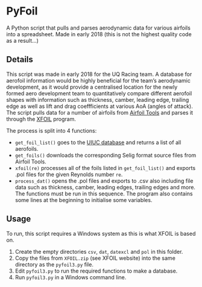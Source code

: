 # PyFoil
A Python script that pulls and parses aerodynamic data for various airfoils into a spreadsheet. Made in early 2018 (this is not the highest quality code as a result...)

## Details
This script was made in early 2018 for the UQ Racing team. A database for aerofoil information would be highly beneficial for the team’s aerodynamic development, as it would provide a centralised location for the newly formed aero development team to quantitatively compare different aerofoil shapes with information such as thickness, camber, leading edge, trailing edge as well as lift and drag coeffficients at various AoA (angles of attack). The script pulls data for a number of airfoils from [Airfoil Tools](http://airfoiltools.com/) and parses it through the [XFOIL](https://web.mit.edu/drela/Public/web/xfoil/) program. 

The process is split into 4 functions:
- `get_foil_list()` goes to the [UIUC database](https://m-selig.ae.illinois.edu/ads/coord_database.html) and returns a list of all aerofoils.
- `get_foils()` downloads the corresponding Selig format source files from Airfoil Tools.
- `xfoil(re)` processes all of the foils listed in `get_foil_list()` and exports .pol files for the given Reynolds number `re`.
- `process_dat()` opens the .pol files and exports to .csv also including file data such as thickness, camber, leading edges, trailing edges and more.
The functions must be run in this sequence. The program also contains some lines at the beginning to initialise some variables.

## Usage
To run, this script requires a Windows system as this is what XFOIL is based on.
1. Create the empty directories `csv`, `dat`, `datexcl` and `pol` in this folder.
2. Copy the files from `XFOIL.zip` (see XFOIL website) into the same directory as the `pyfoil3.py` file.
3. Edit `pyfoil3.py` to run the required functions to make a database.
4. Run `pyfoil3.py` in a Windows command line.

